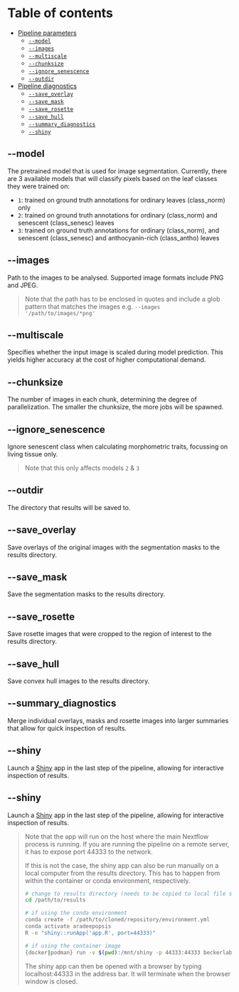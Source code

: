 # Table of contents

* [Pipeline parameters](#main)
    * [`--model`](#--model)
    * [`--images`](#--images)
    * [`--multiscale`](#--multiscale)
    * [`--chunksize`](#--chunksize)
    * [`--ignore_senescence`](#--ignore_senescence)
    * [`--outdir`](#--outdir)
* [Pipeline diagnostics](#diagnostics)
    * [`--save_overlay`](#--save_overlay)
    * [`--save_mask`](#--save_mask)
    * [`--save_rosette`](#--save_rosette)
    * [`--save_hull`](#--save_hull)
    * [`--summary_diagnostics`](#--summary_diagnostics)
    * [`--shiny`](#--shiny)

## --model <Integer>

The pretrained model that is used for image segmentation. Currently, there are 3 available models that will classify pixels based on the leaf classes they were trained on:

* `1`: trained on ground truth annotations for ordinary leaves (class_norm) only
* `2`: trained on ground truth annotations for ordinary (class_norm) and senescent (class_senesc) leaves
* `3`: trained on ground truth annotations for ordinary (class_norm), and senescent (class_senesc) and anthocyanin-rich (class_antho) leaves

## --images <Path>

Path to the images to be analysed. Supported image formats include PNG and JPEG.

> Note that the path has to be enclosed in quotes and include a glob pattern that matches the images e.g. `--images '/path/to/images/*png'`

## --multiscale <Boolean>

Specifies whether the input image is scaled during model prediction. This yields higher accuracy at the cost of higher computational demand.

## --chunksize <Integer>

The number of images in each chunk, determining the degree of parallelization.
The smaller the chunksize, the more jobs will be spawned.

## --ignore_senescence <Boolean>

Ignore senescent class when calculating morphometric traits, focussing on living tissue only.

> Note that this only affects models `2` & `3` 

## --outdir <Integer>

The directory that results will be saved to.

## --save_overlay <Boolean>

Save overlays of the original images with the segmentation masks to the results directory.

## --save_mask <Boolean>

Save the segmentation masks to the results directory.

## --save_rosette <Boolean>

Save rosette images that were cropped to the region of interest to the results directory.

## --save_hull <Boolean>

Save convex hull images to the results directory.

## --summary_diagnostics <Boolean>

Merge individual overlays, masks and rosette images into larger summaries that allow for quick inspection of results.

## --shiny <Boolean>

Launch a [Shiny](https://shiny.rstudio.com/) app in the last step of the pipeline, allowing for interactive inspection of results. 

## --shiny <Boolean>

Launch a [Shiny](https://shiny.rstudio.com/) app in the last step of the pipeline, allowing for interactive inspection of results. 

> Note that the app will run on the host where the main Nextflow process is running.
> If you are running the pipeline on a remote server, it has to expose port 44333 to the network.
>
> If this is not the case, the shiny app can also be run manually on a local computer from the results directory.
> This has to happen from within the container or conda environment, respectively.
> ```bash
> # change to results directory (needs to be copied to local file system first)
> cd /path/to/results
>
> # if using the conda environment
> conda create -f /path/to/cloned/repository/environment.yml
> conda activate aradeepopsis
> R -e "shiny::runApp('app.R', port=44333)"
>
> # if using the container image
> {docker|podman} run -v $(pwd):/mnt/shiny -p 44333:44333 beckerlab/aradeepopsis:latest R -e "shiny::runApp('/mnt/shiny/app.R', port=44333, host='0.0.0.0')"
> ```
> The shiny app can then be opened with a browser by typing localhost:44333 in the address bar. It will terminate when the browser window is closed.